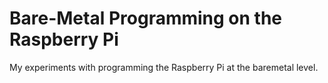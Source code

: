 # Bare-Metal Programming on the Raspberry Pi

My experiments with programming the Raspberry Pi at the baremetal level.

